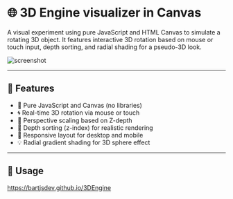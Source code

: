 # 🌐 3D Engine visualizer in Canvas

A visual experiment using pure JavaScript and HTML Canvas to simulate a rotating 3D object. It features interactive 3D rotation based on mouse or touch input, depth sorting, and radial shading for a pseudo-3D look.

![screenshot](https://github.com/user-attachments/assets/b1304c3e-e52c-487e-841e-ec5296c6df0d)


---

## 🚀 Features

- 🎨 Pure JavaScript and Canvas (no libraries)
- 🌀 Real-time 3D rotation via mouse or touch
- 📏 Perspective scaling based on Z-depth
- 🔄 Depth sorting (z-index) for realistic rendering
- 📱 Responsive layout for desktop and mobile
- 💡 Radial gradient shading for 3D sphere effect

---

## 🧰 Usage

https://bartjsdev.github.io/3DEngine

